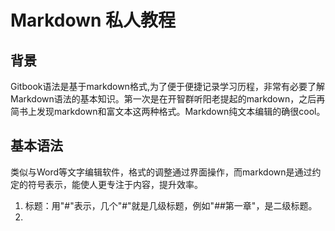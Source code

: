 # Markdown 私人教程

## 背景
Gitbook语法是基于markdown格式,为了便于便捷记录学习历程，非常有必要了解Markdown语法的基本知识。第一次是在开智群听阳老提起的markdown，之后再简书上发现markdown和富文本这两种格式。Markdown纯文本编辑的确很cool。

## 基本语法
类似与Word等文字编辑软件，格式的调整通过界面操作，而markdown是通过约定的符号表示，能使人更专注于内容，提升效率。

1. 标题：用"#"表示，几个"#"就是几级标题，例如"##第一章"，是二级标题。
2. 
